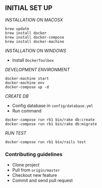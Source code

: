 ## INITIAL SET UP

*INSTALLATION ON MACOSX*

```
brew update
brew install docker
brew install docker-compose
brew install docker-machine
```

*INSTALLATION ON WINDOWS*

- Install `DockerToolbox`

*DEVELOPMENT ENVIRONMENT*

```
docker-machine start
docker-machine env
docker-compose up -d
```

*CREATE DB*

- Config database in `config/database.yml`
- Run command
```
docker-compose run rb1 bin/rake db:create
docker-compose run rb1 bin/rake db:migrate
```

*RUN TEST*

```
docker-compose run rb1 bin/rails test
```

### Contributing guidelines

- Clone project
- Pull from `origin/master`
- Checkout new feature
- Commit and send pull request